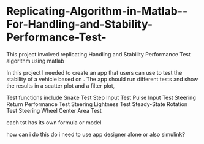 # Replicating-Algorithm-in-Matlab--For-Handling-and-Stability-Performance-Test-
This project involved replicating Handling and Stability Performance Test algorithm using matlab 

In this project I needed to create an app that users can use to test the stability of a vehicle based on . The app should run different tests and show the results in a scatter plot and a filter plot, 


Test functions include 
Snake Test 
Step Input Test
 Pulse Input Test 
Steering Return Performance Test
 Steering Lightness Test 
Steady-State Rotation Test
Steering Wheel Center Area Test

each tst has its own formula or model 

how can i do this do i need to use app designer alone or also simulink? 
